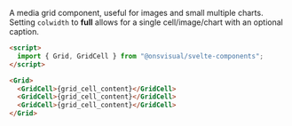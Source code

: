 A media grid component, useful for images and small multiple charts. Setting `colwidth` to **full** allows for a single cell/image/chart with an optional caption.

<!-- prettier-ignore -->
```html
<script>
  import { Grid, GridCell } from "@onsvisual/svelte-components";
</script>

<Grid>
  <GridCell>{grid_cell_content}</GridCell>
  <GridCell>{grid_cell_content}</GridCell>
  <GridCell>{grid_cell_content}</GridCell>
</Grid>
```
